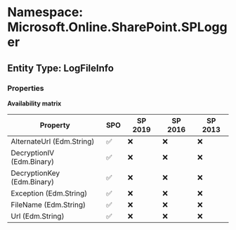 # Namespace: Microsoft.Online.SharePoint.SPLogger

## Entity Type: LogFileInfo

### Properties

**Availability matrix**

Property | SPO | SP 2019 | SP 2016 | SP 2013
----------|-----|---------|---------|--------
AlternateUrl (Edm.String) | ✅ | ❌ | ❌ | ❌
DecryptionIV (Edm.Binary) | ✅ | ❌ | ❌ | ❌
DecryptionKey (Edm.Binary) | ✅ | ❌ | ❌ | ❌
Exception (Edm.String) | ✅ | ❌ | ❌ | ❌
FileName (Edm.String) | ✅ | ❌ | ❌ | ❌
Url (Edm.String) | ✅ | ❌ | ❌ | ❌

